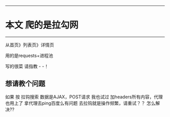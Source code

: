 

--------
# 本文 爬的是拉勾网

-------

从首页》列表页》详情页

用的是requests+进程池

写的很菜 请指教 - -！

## 想请教个问题

如果 按 拉钩搜索 数据是AJAX，POST请求 
我也试过 加headers所有内容，代理也用上了
拿代理去ping百度么有问题
去拉钩就是操作频繁，请重试？？
怎么解决??




